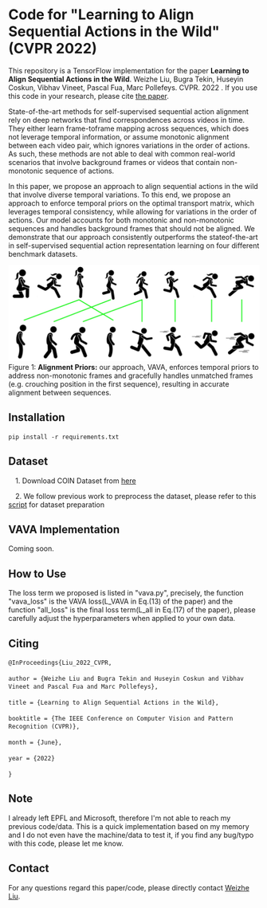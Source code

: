 # Code for "Learning to Align Sequential Actions in the Wild" (CVPR 2022)

This repository is a TensorFlow implementation for the paper **Learning to Align Sequential Actions in the Wild**. Weizhe Liu, Bugra Tekin, Huseyin Coskun, Vibhav Vineet, Pascal Fua, Marc Pollefeys. CVPR. 2022 . If you use this code in your research, please cite
[the paper](https://arxiv.org/pdf/2111.09301.pdf).


State-of-the-art methods for self-supervised sequential action alignment rely on deep networks that find correspondences across videos in time. They either learn frame-toframe mapping across sequences, which does not leverage temporal information, or assume monotonic alignment between each video pair, which ignores variations in the order of actions. As such, these methods are not able to deal with common real-world scenarios that involve background frames or videos that contain non-monotonic sequence of actions.

In this paper, we propose an approach to align sequential actions in the wild that involve diverse temporal variations. To this end, we propose an approach to enforce temporal priors on the optimal transport matrix, which leverages temporal consistency, while allowing for variations in the order of actions. Our model accounts for both monotonic and non-monotonic sequences and handles background frames that should not be aligned. We demonstrate that our approach consistently outperforms the stateof-the-art in self-supervised sequential action representation learning on four different benchmark datasets.


![](./images/vava.jpg)
Figure 1: **Alignment Priors:** our approach, VAVA, enforces temporal priors to address non-monotonic frames and gracefully handles unmatched frames (e.g. crouching position in the first sequence), resulting in accurate alignment between sequences.

## Installation
```
pip install -r requirements.txt
```

## Dataset

&emsp;1. Download COIN Dataset from [here](https://coin-dataset.github.io/) 

&emsp;2. We follow previous work to preprocess the dataset, please refer to this [script](https://github.com/google-research/google-research/blob/master/tcc/dataset_preparation/images_to_tfrecords.py) for dataset preparation

## VAVA Implementation

Coming soon.

## How to Use

The loss term we proposed is listed in "vava.py", precisely, the function "vava_loss" is the VAVA loss(L_VAVA in Eq.(13) of the paper) and the function "all_loss" is the final loss term(L_all in Eq.(17) of the paper), please carefully adjust the hyperparameters when applied to your own data.
 
## Citing

``` 
@InProceedings{Liu_2022_CVPR,

author = {Weizhe Liu and Bugra Tekin and Huseyin Coskun and Vibhav Vineet and Pascal Fua and Marc Pollefeys},

title = {Learning to Align Sequential Actions in the Wild},

booktitle = {The IEEE Conference on Computer Vision and Pattern Recognition (CVPR)},

month = {June},

year = {2022}

}

``` 

## Note

I already left EPFL and Microsoft, therefore I'm not able to reach my previous code/data. This is a quick implementation based on my memory and I do not even have the machine/data to test it, if you find any bug/typo with this code, please let me know.

## Contact

For any questions regard this paper/code, please directly contact [Weizhe Liu](mailto:weizheliu1991@163.com).

